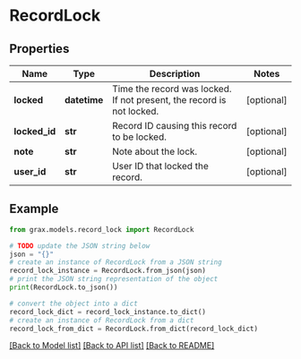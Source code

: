 # RecordLock


## Properties

Name | Type | Description | Notes
------------ | ------------- | ------------- | -------------
**locked** | **datetime** | Time the record was locked. If not present, the record is not locked. | [optional] 
**locked_id** | **str** | Record ID causing this record to be locked. | [optional] 
**note** | **str** | Note about the lock. | [optional] 
**user_id** | **str** | User ID that locked the record. | [optional] 

## Example

```python
from grax.models.record_lock import RecordLock

# TODO update the JSON string below
json = "{}"
# create an instance of RecordLock from a JSON string
record_lock_instance = RecordLock.from_json(json)
# print the JSON string representation of the object
print(RecordLock.to_json())

# convert the object into a dict
record_lock_dict = record_lock_instance.to_dict()
# create an instance of RecordLock from a dict
record_lock_from_dict = RecordLock.from_dict(record_lock_dict)
```
[[Back to Model list]](../README.md#documentation-for-models) [[Back to API list]](../README.md#documentation-for-api-endpoints) [[Back to README]](../README.md)


